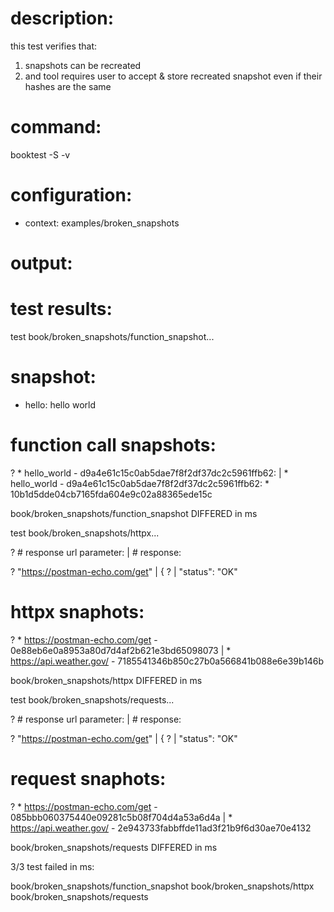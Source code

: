 # description:

this test verifies that:

 1) snapshots can be recreated
 2) and tool requires user to accept & store recreated snapshot even if their hashes are the same

# command:

booktest -S -v

# configuration:

 * context: examples/broken_snapshots

# output:


# test results:

test book/broken_snapshots/function_snapshot...

  # snapshot:
  
   * hello: hello world
  
  # function call snapshots:
  
?  * hello_world - d9a4e61c15c0ab5dae7f8f2df37dc2c5961ffb62:   |  * hello_world - d9a4e61c15c0ab5dae7f8f2df37dc2c5961ffb62:
     * 10b1d5dde04cb7165fda604e9c02a88365ede15c

book/broken_snapshots/function_snapshot DIFFERED in <number> ms

test book/broken_snapshots/httpx...

? # response url parameter:                                    | # response:
  
? "https://postman-echo.com/get"                               | {
?                                                              |     "status": "OK"
  # httpx snaphots:
  
?  * https://postman-echo.com/get - 0e88eb6e0a8953a80d7d4af2b621e3bd65098073 |  * https://api.weather.gov/ - 7185541346b850c27b0a566841b088e6e39b146b

book/broken_snapshots/httpx DIFFERED in <number> ms

test book/broken_snapshots/requests...

? # response url parameter:                                    | # response:
  
? "https://postman-echo.com/get"                               | {
?                                                              |     "status": "OK"
  # request snaphots:
  
?  * https://postman-echo.com/get - 085bbb060375440e09281c5b08f704d4a53a6d4a |  * https://api.weather.gov/ - 2e943733fabbffde11ad3f21b9f6d30ae70e4132

book/broken_snapshots/requests DIFFERED in <number> ms


3/3 test failed in <number> ms:

  book/broken_snapshots/function_snapshot
  book/broken_snapshots/httpx
  book/broken_snapshots/requests


